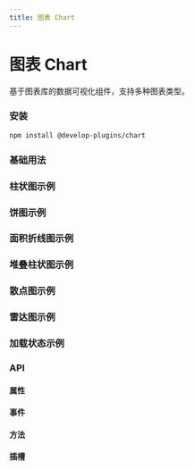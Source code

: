 ```yaml
---
title: 图表 Chart
---
```


# 图表 Chart

基于图表库的数据可视化组件，支持多种图表类型。

### 安装

```bash
npm install @develop-plugins/chart
```

### 基础用法

<script setup>
import { ref } from 'vue'
import Chart from '@develop-plugins/chart'

// 基础折线图
const options = ref({
  xAxis: { type: 'category', data: ['Mon', 'Tue', 'Wed', 'Thu', 'Fri', 'Sat', 'Sun'] },
  yAxis: { type: 'value' },
  series: [{ data: [150, 230, 224, 218, 135, 147, 260], type: 'line' }]
})

const chartCode = `<template>
  <Chart :data="chartData" />
</template>

<script setup>
import Chart from '@develop-plugins/chart'

const chartData = {
  type: 'line',
  data: {
    labels: ['1月', '2月', '3月', '4月', '5月', '6月'],
    datasets: [{
      label: '销售额',
      data: [12, 19, 3, 5, 2, 3],
      borderColor: 'rgb(75, 192, 192)',
      tension: 0.1
    }]
  },
  options: {
    responsive: true,
    plugins: { title: { display: true, text: '月度销售趋势' } }
  }
}
<\/script>`

// 柱状图示例
const barOptions = ref({
  tooltip: {},
  xAxis: { type: 'category', data: ['Mon', 'Tue', 'Wed', 'Thu', 'Fri', 'Sat', 'Sun'] },
  yAxis: { type: 'value' },
  series: [{ type: 'bar', data: [120, 200, 150, 80, 70, 110, 130] }]
})

const barCode = `<template>
  <Chart :option="barOptions" />
</template>

<script setup>
const barOptions = {
  xAxis: { type: 'category', data: ['Mon','Tue','Wed','Thu','Fri','Sat','Sun'] },
  yAxis: { type: 'value' },
  series: [{ type: 'bar', data: [120,200,150,80,70,110,130] }]
}
<\/script>`

// 饼图示例
const pieOptions = ref({
  tooltip: { trigger: 'item' },
  legend: { top: '5%' },
  series: [{
    name: '访问来源',
    type: 'pie',
    radius: '55%',
    data: [
      { value: 1048, name: '搜索引擎' },
      { value: 735, name: '直接访问' },
      { value: 580, name: '邮件营销' },
      { value: 484, name: '联盟广告' },
      { value: 300, name: '视频广告' }
    ],
    emphasis: { itemStyle: { shadowBlur: 10, shadowOffsetX: 0, shadowColor: 'rgba(0,0,0,0.5)' } }
  }]
})

const pieCode = `<template>
  <Chart :option="pieOptions" />
</template>

<script setup>
const pieOptions = {
  tooltip: { trigger: 'item' },
  legend: { top: '5%' },
  series: [{ type: 'pie', radius: '55%', data: [
    { value: 1048, name: '搜索引擎' },
    { value: 735, name: '直接访问' },
    { value: 580, name: '邮件营销' },
    { value: 484, name: '联盟广告' },
    { value: 300, name: '视频广告' }
  ] }]
}
<\/script>`

// 面积折线图示例
const areaOptions = ref({
  tooltip: { trigger: 'axis' },
  xAxis: { type: 'category', boundaryGap: false, data: ['Mon','Tue','Wed','Thu','Fri','Sat','Sun'] },
  yAxis: { type: 'value' },
  series: [{ type: 'line', smooth: true, areaStyle: {}, data: [140, 232, 101, 264, 90, 340, 250] }]
})

const areaCode = `<template>
  <Chart :option="areaOptions" />
</template>

<script setup>
const areaOptions = {
  xAxis: { type: 'category', boundaryGap: false, data: ['Mon','Tue','Wed','Thu','Fri','Sat','Sun'] },
  yAxis: { type: 'value' },
  series: [{ type: 'line', smooth: true, areaStyle: {}, data: [140,232,101,264,90,340,250] }]
}
<\/script>`

// 堆叠柱状图示例
const stackedBarOptions = ref({
  tooltip: { trigger: 'axis' },
  legend: {},
  xAxis: { type: 'category', data: ['Mon','Tue','Wed','Thu','Fri','Sat','Sun'] },
  yAxis: { type: 'value' },
  series: [
    { name: '邮件营销', type: 'bar', stack: '总量', data: [120, 132, 101, 134, 90, 230, 210] },
    { name: '联盟广告', type: 'bar', stack: '总量', data: [220, 182, 191, 234, 290, 330, 310] },
    { name: '视频广告', type: 'bar', stack: '总量', data: [150, 232, 201, 154, 190, 330, 410] },
    { name: '直接访问', type: 'bar', stack: '总量', data: [320, 332, 301, 334, 390, 330, 320] },
    { name: '搜索引擎', type: 'bar', stack: '总量', data: [820, 932, 901, 934, 1290, 1330, 1320] }
  ]
})

const stackedBarCode = `<template>
  <Chart :option="stackedBarOptions" />
</template>

<script setup>
const stackedBarOptions = {
  tooltip: { trigger: 'axis' },
  legend: {},
  xAxis: { type: 'category', data: ['Mon','Tue','Wed','Thu','Fri','Sat','Sun'] },
  yAxis: { type: 'value' },
  series: [
    { name: '邮件营销', type: 'bar', stack: '总量', data: [120,132,101,134,90,230,210] },
    { name: '联盟广告', type: 'bar', stack: '总量', data: [220,182,191,234,290,330,310] },
    { name: '视频广告', type: 'bar', stack: '总量', data: [150,232,201,154,190,330,410] },
    { name: '直接访问', type: 'bar', stack: '总量', data: [320,332,301,334,390,330,320] },
    { name: '搜索引擎', type: 'bar', stack: '总量', data: [820,932,901,934,1290,1330,1320] }
  ]
}
<\/script>`

// 散点图示例
const scatterOptions = ref({
  xAxis: {},
  yAxis: {},
  series: [{ type: 'scatter', symbolSize: 12, data: [
    [10, 8], [15, 12], [20, 20], [25, 33], [30, 28], [35, 40], [40, 38]
  ] }]
})

const scatterCode = `<template>
  <Chart :option="scatterOptions" />
</template>

<script setup>
const scatterOptions = {
  xAxis: {}, yAxis: {},
  series: [{ type: 'scatter', symbolSize: 12, data: [[10,8],[15,12],[20,20],[25,33],[30,28],[35,40],[40,38]] }]
}
<\/script>`

// 雷达图示例
const radarOptions = ref({
  legend: { data: ['预算分配', '实际支出'] },
  radar: {
    indicator: [
      { name: '销售', max: 650 },
      { name: '管理', max: 160 },
      { name: '信息技术', max: 300 },
      { name: '客服', max: 200 },
      { name: '研发', max: 500 },
      { name: '市场', max: 250 }
    ]
  },
  series: [{ type: 'radar', data: [
    { value: [420, 130, 300, 180, 320, 210], name: '预算分配' },
    { value: [500, 150, 280, 160, 300, 230], name: '实际支出' }
  ] }]
})

const radarCode = `<template>
  <Chart :option="radarOptions" />
</template>

<script setup>
const radarOptions = {
  legend: { data: ['预算分配','实际支出'] },
  radar: {
    indicator: [
      { name: '销售', max: 650 },
      { name: '管理', max: 160 },
      { name: '信息技术', max: 300 },
      { name: '客服', max: 200 },
      { name: '研发', max: 500 },
      { name: '市场', max: 250 }
    ]
  },
  series: [{ type: 'radar', data: [
    { value: [420,130,300,180,320,210], name: '预算分配' },
    { value: [500,150,280,160,300,230], name: '实际支出' }
  ] }]
}
<\/script>`

// BaseTable 列与数据
const propsColumns = [
  { title: '属性', key: 'prop' },
  { title: '说明', key: 'desc' },
  { title: '类型', key: 'type' },
  { title: '默认值', key: 'default' },
];
const propsData = [
  { prop: 'option', desc: '图表配置选项', type: 'Object', default: '-' },
  { prop: 'width', desc: '图表宽度', type: 'String', default: "'100%'" },
  { prop: 'height', desc: '图表高度', type: 'String', default: "'100%'" },
  { prop: 'theme', desc: '图表主题', type: 'String', default: "'default'" },
  { prop: 'autoResize', desc: '是否自动调整大小', type: 'Boolean', default: 'true' },
  { prop: 'loading', desc: '是否显示加载状态', type: 'Boolean', default: 'false' },
  { prop: 'loadingText', desc: '加载状态显示文本', type: 'String', default: "'加载中...'" },
];

const eventsColumns = [
  { title: '事件名', key: 'name' },
  { title: '说明', key: 'desc' },
  { title: '回调参数', key: 'args' },
];
const eventsData = [
  { name: 'chart-ready', desc: '图表准备就绪事件', args: '(chartInstance)' },
  { name: 'click', desc: '鼠标点击事件', args: '(params: ChartEventParams)' },
  { name: 'dblclick', desc: '鼠标双击事件', args: '(params: ChartEventParams)' },
  { name: 'mousedown', desc: '鼠标按下事件', args: '(params: ChartEventParams)' },
  { name: 'mousemove', desc: '鼠标移动事件', args: '(params: ChartEventParams)' },
  { name: 'mouseup', desc: '鼠标抬起事件', args: '(params: ChartEventParams)' },
  { name: 'mouseover', desc: '鼠标悬停事件', args: '(params: ChartEventParams)' },
  { name: 'mouseout', desc: '鼠标离开事件', args: '(params: ChartEventParams)' },
];

const methodsColumns = [
  { title: '方法名', key: 'name' },
  { title: '说明', key: 'desc' },
  { title: '参数', key: 'args' },
];
const methodsData = [
  { name: 'updateChart', desc: '更新图表配置', args: '(newOption: EChartsOption)' },
  { name: 'clearChart', desc: '清空图表', args: '-' },
  { name: 'disposeChart', desc: '销毁图表', args: '-' },
];

const slotsColumns = [
  { title: '插槽名', key: 'name' },
  { title: '说明', key: 'desc' },
  { title: '作用域参数', key: 'scope' },
];
const slotsData = [
  { name: 'loading', desc: '自定义加载状态', scope: '-' },
];
// 加载示例状态与代码
const loading = ref(false)
const loadingText = ref('加载中...')
const simulateLoading = () => {
  loading.value = true
  setTimeout(() => (loading.value = false), 1500)
}

const loadingCode = `<template>
  <div>
    <n-button @click="simulateLoading" style="padding: 6px 12px; margin-bottom: 12px; background: #409eff; color: #fff; border: none; border-radius: 4px;">模拟加载</n-button>
    <div style="width: 100%; height: 400px;">
      <Chart :option="barOptions" :loading="loading" :loadingText="loadingText" />
    </div>
  </div>
</template>

<script setup>
import { ref } from 'vue'
import Chart from '@develop-plugins/chart'

const loading = ref(false)
const loadingText = ref('加载中...')
const barOptions = {
  xAxis: { type: 'category', data: ['Mon','Tue','Wed','Thu','Fri','Sat','Sun'] },
  yAxis: { type: 'value' },
  series: [{ type: 'bar', data: [120,200,150,80,70,110,130] }]
}
function simulateLoading() {
  loading.value = true
  setTimeout(() => (loading.value = false), 1500)
}
<\/script>`
</script>

<CodeCard :code="chartCode">
  <template #demo>
  <div style="width: 100%; height: 400px;">
    <Chart :option="options" />
  </div>
  </template>
</CodeCard>

### 柱状图示例

<CodeCard :code="barCode">
  <template #demo>
    <div style="width: 100%; height: 400px;">
      <Chart :option="barOptions" />
    </div>
  </template>
</CodeCard>

### 饼图示例

<CodeCard :code="pieCode">
  <template #demo>
    <div style="width: 100%; height: 400px;">
      <Chart :option="pieOptions" />
    </div>
  </template>
</CodeCard>

### 面积折线图示例

<CodeCard :code="areaCode">
  <template #demo>
    <div style="width: 100%; height: 400px;">
      <Chart :option="areaOptions" />
    </div>
  </template>
</CodeCard>

### 堆叠柱状图示例

<CodeCard :code="stackedBarCode">
  <template #demo>
    <div style="width: 100%; height: 400px;">
      <Chart :option="stackedBarOptions" />
    </div>
  </template>
</CodeCard>

### 散点图示例

<CodeCard :code="scatterCode">
  <template #demo>
    <div style="width: 100%; height: 400px;">
      <Chart :option="scatterOptions" />
    </div>
  </template>
</CodeCard>

### 雷达图示例

<CodeCard :code="radarCode">
  <template #demo>
    <div style="width: 100%; height: 400px;">
      <Chart :option="radarOptions" />
    </div>
  </template>
</CodeCard>

### 加载状态示例

<CodeCard :code="loadingCode">
  <template #demo>
    <div style="width: 100%; height: 400px;">
      <div style="margin-bottom: 12px;">
        <n-button @click="simulateLoading" type="primary">模拟加载</n-button>
      </div>
      <Chart :option="barOptions" :loading="loading" :loadingText="loadingText" />
    </div>
  </template>
</CodeCard>

### API

#### 属性

<BaseTable :columns="propsColumns" :data="propsData" />

#### 事件

<BaseTable :columns="eventsColumns" :data="eventsData" />

#### 方法

<BaseTable :columns="methodsColumns" :data="methodsData" />

#### 插槽

<BaseTable :columns="slotsColumns" :data="slotsData" />
